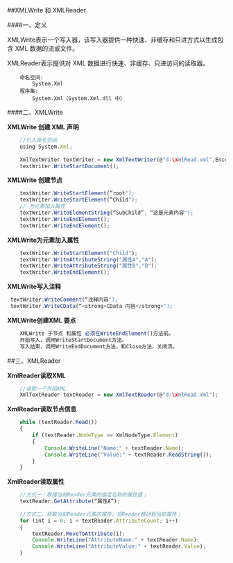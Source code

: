 ##XMLWrite 和 XMLReader

####一、定义

XMLWrite表示一个写入器，该写入器提供一种快速、非缓存和只进方式以生成包含 XML 数据的流或文件。

XMLReader表示提供对 XML 数据进行快速、非缓存、只进访问的读取器。

```
    命名空间:
        System.Xml
    程序集:
        System.Xml（System.Xml.dll 中）
```     
        

####二、XMLWrite

**XMLWrite 创建 XML 声明**

```javascript
    //引入命名空间
    using System.Xml;
    
    XmlTextWriter textWriter = new XmlTextWriter(@"d:\xmlRead.xml",Encoding.UTF8);
    textWriter.WriteStartDocument();
```

**XMLWrite 创建节点**

```javascript
    textWriter.WriteStartElement(“root"); 
    textWriter.WriteStartElement(“Child");
    // 为元素加入属性
    textWriter.WriteElementString(“SubChild”, “这是元素内容");
    textWriter.WriteEndElement();
    textWriter.WriteEndElement();
```

**XMLWrite为元素加入属性**

```javascript
    textWriter.WriteStartElement("Child");
    textWriter.WriteAttributeString("属性A","A");
    textWriter.WriteAttributeString("属性B","B");
    textWriter.WriteEndElement();
```

**XMLWrite写入注释**

```javascript
 textWriter.WriteComment(“注释内容"); textWriter.WriteCData(“<strong>CData 内容</strong>");
```

**XMLWrite创建XML 要点**

```javascript
    XMLWrite 子节点 和属性 必须在WriteEndElement()方法前。
    开始写入，调用WriteStartDocument方法。
    写入结束，调用WriteEndDocument方法，和Close方法，关闭流。
```

##三、XMLReader

**XmlReader读取XML**

```javascript
    //读取一个外部XML
    XmlTextReader textReader = new XmlTextReader(@"d:\xmlRead.xml");
```

**XmlReader读取节点信息**

```javascript
    while (textReader.Read())
    {
        if (textReader.NodeType == XmlNodeType.Element)
        {
            Console.WriteLine("Name:" + textReader.Name);
            Console.WriteLine("Value:" + textReader.ReadString());
        }
    }
```

**XmlReader读取属性**

```javascript
    //方式一：取得当前Reader元素的指定名称的属性值；
    textReader.GetAttribute(“属性A”);
        
    //方式二，获取当前Reader元素的属性，将Reader移动到当前属性；    
    for (int i = 0; i < textReader.AttributeCount; i++)
    {
        textReader.MoveToAttribute(i);
        Console.WriteLine("AttributeName:" + textReader.Name);
        Console.WriteLine("AttributeValue:" + textReader.Value);
    }
```